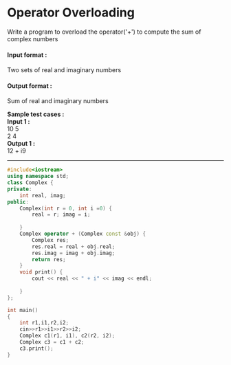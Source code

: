 # Operator Overloading

Write a program to overload the operator('+') to compute the sum of complex numbers

#### Input format :
Two sets of real and imaginary numbers

#### Output format :
Sum of real and imaginary numbers

**Sample test cases :<br>
Input 1 :<br>**
10 5<br>
2 4<br>
**Output 1 :<br>**
12 + i9


-------------------------------------------------------------------------------------------------------------------------------------------------------------------

```cpp
#include<iostream> 
using namespace std; 
class Complex { 
private: 
	int real, imag; 
public: 
	Complex(int r = 0, int i =0) {
	    real = r; imag = i;
	    
	} 
	Complex operator + (Complex const &obj) { 
		Complex res; 
		res.real = real + obj.real; 
		res.imag = imag + obj.imag; 
		return res; 
	} 
	void print() { 
	    cout << real << " + i" << imag << endl; 
	    
	} 
}; 

int main() 
{ 
    int r1,i1,r2,i2;
    cin>>r1>>i1>>r2>>i2;
	Complex c1(r1, i1), c2(r2, i2); 
	Complex c3 = c1 + c2; 
	c3.print(); 
} 

````
